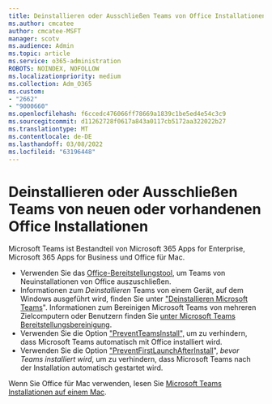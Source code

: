 ```yaml
---
title: Deinstallieren oder Ausschließen Teams von Office Installationen
ms.author: cmcatee
author: cmcatee-MSFT
manager: scotv
ms.audience: Admin
ms.topic: article
ms.service: o365-administration
ROBOTS: NOINDEX, NOFOLLOW
ms.localizationpriority: medium
ms.collection: Adm_O365
ms.custom:
- "2662"
- "9000660"
ms.openlocfilehash: f6ccedc476066ff78669a1839c1be5ed4e54c3c9
ms.sourcegitcommit: d11262728f0617a843a0117cb5172aa322022b27
ms.translationtype: MT
ms.contentlocale: de-DE
ms.lasthandoff: 03/08/2022
ms.locfileid: "63196448"
---
```

# <a name="uninstall-or-exclude-teams-from-new-or-existing-office-installations"></a>Deinstallieren oder Ausschließen Teams von neuen oder vorhandenen Office Installationen

Microsoft Teams ist Bestandteil von Microsoft 365 Apps for Enterprise, Microsoft 365 Apps for Business und Office für Mac.

- Verwenden Sie das [Office-Bereitstellungstool](https://docs.microsoft.com/deployoffice/teams-install#how-to-exclude-microsoft-teams-from-new-installations-of-microsoft-365-apps), um Teams von Neuinstallationen von Office auszuschließen.
- Informationen zum *Deinstallieren* Teams von einem Gerät, auf dem Windows ausgeführt wird, finden Sie unter ["Deinstallieren Microsoft Teams](https://support.office.com/article/3b159754-3c26-4952-abe7-57d27f5f4c81)". Informationen zum Bereinigen Microsoft Teams von mehreren Zielcomputern oder Benutzern finden Sie [unter Microsoft Teams Bereitstellungsbereinigung](https://docs.microsoft.com/microsoftteams/scripts/powershell-script-teams-deployment-clean-up).
- Verwenden Sie die Option ["PreventTeamsInstall",](https://docs.microsoft.com/deployoffice/teams-install#use-group-policy-to-control-the-installation-of-microsoft-teams
) um zu verhindern, dass Microsoft Teams automatisch mit Office installiert wird.
- Verwenden Sie die Option ["PreventFirstLaunchAfterInstall](https://docs.microsoft.com/deployoffice/teams-install#use-group-policy-to-prevent-microsoft-teams-from-starting-automatically-after-installation)", *bevor Teams installiert wird*, um zu verhindern, dass Microsoft Teams nach der Installation automatisch gestartet wird.

Wenn Sie Office für Mac verwenden, lesen Sie [Microsoft Teams Installationen auf einem Mac](https://docs.microsoft.com/deployoffice/teams-install#microsoft-teams-installations-on-a-mac).